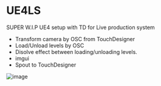 # UE4LS
SUPER W.I.P UE4 setup with TD for Live production system

* Transform camera by OSC from TouchDesigner
* Load/Unload levels by OSC
* Disolve effect between loading/unloading levels.
* imgui
* Spout to TouchDesigner


![image](https://github.com/yumataesu/UE4LS/blob/main/readme/image.gif)
